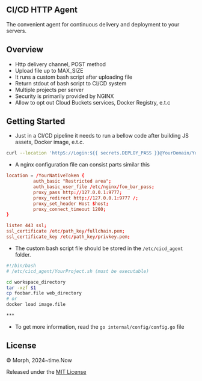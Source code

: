 ## CI/CD HTTP Agent
The convenient agent for continuous delivery and deployment to your servers.

## Overview

* Http delivery channel, POST method
* Upload file up to MAX_SIZE
* It runs a custom bash script after uploading file
* Return stdout of bash script to CI/CD system
* Multiple projects per server
* Security is primarily provided by NGINX
* Allow to opt out Cloud Buckets services, Docker Registry, e.t.c


## Getting Started

* Just in a CI/CD pipeline it needs to run a bellow code after building JS assets, Docker image, e.t.c.
  
```sh
curl --location 'httpS://Login:${{ secrets.DEPLOY_PASS }}@YourDomain/YourNativeToken?project=YourProject' --form 'file=@"pathToFileOnBuildServer/deployArchiveFileName"'
```

*  A nginx configuration file can consist parts similar this
  
  ```conf
  location = /YourNativeToken {
            auth_basic "Restricted area";
            auth_basic_user_file /etc/nginx/foo_bar_pass;
            proxy_pass http://127.0.0.1:9777;
            proxy_redirect http://127.0.0.1:9777 /;
            proxy_set_header Host $host;
            proxy_connect_timeout 1200;
 }

 listen 443 ssl;
 ssl_certificate /etc/path_key/fullchain.pem;
 ssl_certificate_key /etc/path_key/privkey.pem;

  ```
* The custom bash script file should be stored in the ```/etc/cicd_agent``` folder.
```sh
#!/bin/bash
# /etc/cicd_agent/YourProject.sh (must be executable)

cd workspace_directory
tar -xzf $1
cp foobar.file web_directory
# or
docker load image.file

***

```

* To get more information, read the ```go internal/config/config.go``` file

## License

© Morph, 2024~time.Now

Released under the [MIT License](https://github.com/go-gorm/gorm/blob/master/LICENSE)
